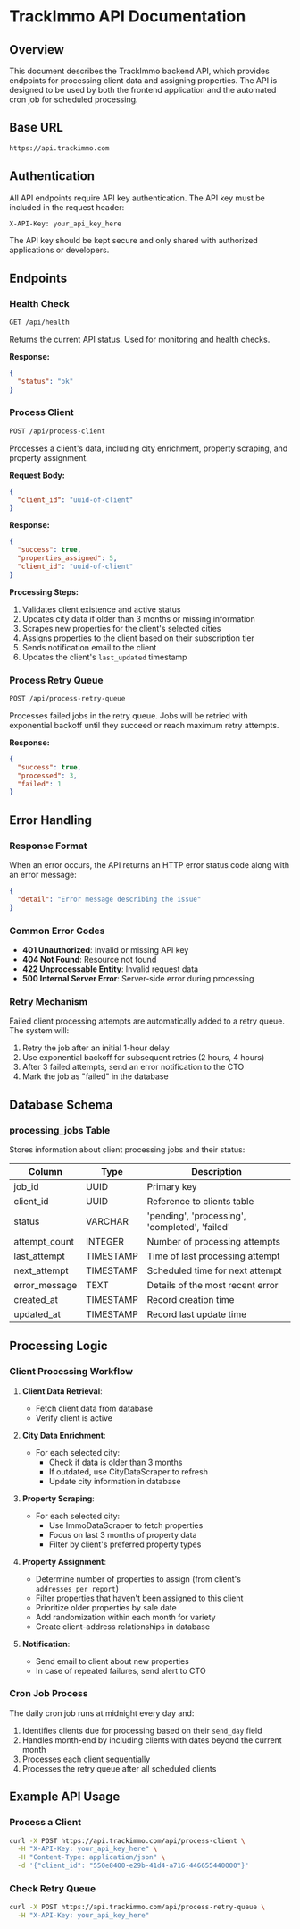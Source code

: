 # TrackImmo API Documentation

## Overview

This document describes the TrackImmo backend API, which provides endpoints for processing client data and assigning properties. The API is designed to be used by both the frontend application and the automated cron job for scheduled processing.

## Base URL

``` txt
https://api.trackimmo.com
```

## Authentication

All API endpoints require API key authentication. The API key must be included in the request header:

``` txt
X-API-Key: your_api_key_here
```

The API key should be kept secure and only shared with authorized applications or developers.

## Endpoints

### Health Check

``` txt
GET /api/health
```

Returns the current API status. Used for monitoring and health checks.

**Response:**

```json
{
  "status": "ok"
}
```

### Process Client

``` txt
POST /api/process-client
```

Processes a client's data, including city enrichment, property scraping, and property assignment.

**Request Body:**

```json
{
  "client_id": "uuid-of-client"
}
```

**Response:**

```json
{
  "success": true,
  "properties_assigned": 5,
  "client_id": "uuid-of-client"
}
```

**Processing Steps:**

1. Validates client existence and active status
2. Updates city data if older than 3 months or missing information
3. Scrapes new properties for the client's selected cities
4. Assigns properties to the client based on their subscription tier
5. Sends notification email to the client
6. Updates the client's `last_updated` timestamp

### Process Retry Queue

``` txt
POST /api/process-retry-queue
```

Processes failed jobs in the retry queue. Jobs will be retried with exponential backoff until they succeed or reach maximum retry attempts.

**Response:**

```json
{
  "success": true,
  "processed": 3,
  "failed": 1
}
```

## Error Handling

### Response Format

When an error occurs, the API returns an HTTP error status code along with an error message:

```json
{
  "detail": "Error message describing the issue"
}
```

### Common Error Codes

- **401 Unauthorized**: Invalid or missing API key
- **404 Not Found**: Resource not found
- **422 Unprocessable Entity**: Invalid request data
- **500 Internal Server Error**: Server-side error during processing

### Retry Mechanism

Failed client processing attempts are automatically added to a retry queue. The system will:

1. Retry the job after an initial 1-hour delay
2. Use exponential backoff for subsequent retries (2 hours, 4 hours)
3. After 3 failed attempts, send an error notification to the CTO
4. Mark the job as "failed" in the database

## Database Schema

### processing_jobs Table

Stores information about client processing jobs and their status:

| Column         | Type      | Description                               |
|----------------|-----------|-------------------------------------------|
| job_id         | UUID      | Primary key                               |
| client_id      | UUID      | Reference to clients table                |
| status         | VARCHAR   | 'pending', 'processing', 'completed', 'failed' |
| attempt_count  | INTEGER   | Number of processing attempts             |
| last_attempt   | TIMESTAMP | Time of last processing attempt           |
| next_attempt   | TIMESTAMP | Scheduled time for next attempt           |
| error_message  | TEXT      | Details of the most recent error          |
| created_at     | TIMESTAMP | Record creation time                      |
| updated_at     | TIMESTAMP | Record last update time                   |

## Processing Logic

### Client Processing Workflow

1. **Client Data Retrieval**:
   - Fetch client data from database
   - Verify client is active

2. **City Data Enrichment**:
   - For each selected city:
     - Check if data is older than 3 months
     - If outdated, use CityDataScraper to refresh
     - Update city information in database

3. **Property Scraping**:
   - For each selected city:
     - Use ImmoDataScraper to fetch properties
     - Focus on last 3 months of property data
     - Filter by client's preferred property types

4. **Property Assignment**:
   - Determine number of properties to assign (from client's `addresses_per_report`)
   - Filter properties that haven't been assigned to this client
   - Prioritize older properties by sale date
   - Add randomization within each month for variety
   - Create client-address relationships in database

5. **Notification**:
   - Send email to client about new properties
   - In case of repeated failures, send alert to CTO

### Cron Job Process

The daily cron job runs at midnight every day and:

1. Identifies clients due for processing based on their `send_day` field
2. Handles month-end by including clients with dates beyond the current month
3. Processes each client sequentially
4. Processes the retry queue after all scheduled clients

## Example API Usage

### Process a Client

```bash
curl -X POST https://api.trackimmo.com/api/process-client \
  -H "X-API-Key: your_api_key_here" \
  -H "Content-Type: application/json" \
  -d '{"client_id": "550e8400-e29b-41d4-a716-446655440000"}'
```

### Check Retry Queue

```bash
curl -X POST https://api.trackimmo.com/api/process-retry-queue \
  -H "X-API-Key: your_api_key_here"
```
